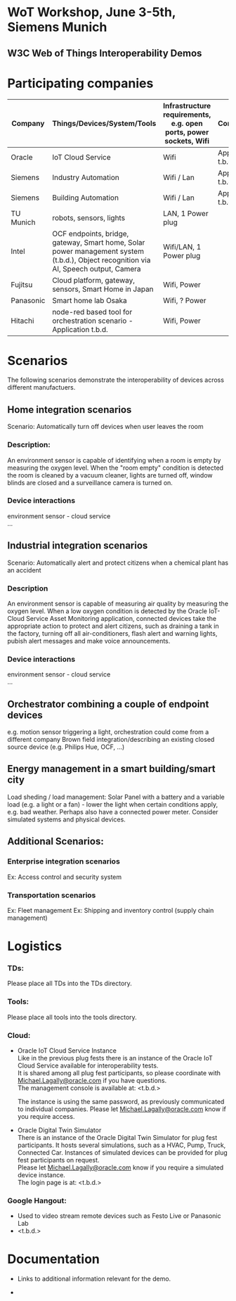 # WoT Workshop, June 3-5th, Siemens Munich
## W3C Web of Things Interoperability Demos



# Participating companies

| Company | Things/Devices/System/Tools | Infrastructure requirements, e.g. open ports, power sockets, Wifi | Comments |
|---------|--------|-------|-------|
| Oracle  | IoT Cloud Service | Wifi | Application t.b.d. |
| Siemens  | Industry Automation | Wifi / Lan | Application t.b.d. |
|  Siemens | Building Automation | Wifi / Lan | Application t.b.d. |
| TU Munich | robots, sensors, lights | LAN, 1 Power plug | |
| Intel | OCF endpoints, bridge, gateway, Smart home, Solar power management system (t.b.d.), Object recognition via AI, Speech output, Camera | Wifi/LAN, 1 Power plug | |
| Fujitsu | Cloud platform, gateway, sensors, Smart Home in Japan | Wifi, Power | |
| Panasonic | Smart home lab Osaka | Wifi, ? Power  | |
| Hitachi | node-red based tool for orchestration scenario - Application t.b.d. | Wifi, Power | |

# Scenarios

The following scenarios demonstrate the interoperability of devices across different manufactuers.

## Home integration scenarios

Scenario: Automatically turn off devices when user leaves the room  

### Description:
An environment sensor is capable of identifying when a room is empty by measuring the oxygen level.
When the "room empty" condition is detected
the room is cleaned by a vacuum cleaner, lights are turned off, window blinds are closed and a surveillance camera is turned on.

### Device interactions

environment sensor - cloud service  
...

## Industrial integration scenarios

Scenario: Automatically alert and protect citizens when a chemical plant has an accident

### Description
An environment sensor is capable of measuring air quality by measuring the oxygen level.
When a low oxygen condition is detected by the Oracle IoT-Cloud Service Asset Monitoring application,
connected devices take the appropriate action to protect and alert citizens,
such as draining a tank in the factory, turning off all air-conditioners, flash alert and warning lights,
pubish alert messages and make voice announcements.

### Device interactions

environment sensor - cloud service  
...

## Orchestrator combining a couple of endpoint devices
e.g. motion sensor triggering a light, orchestration could come from a different company
Brown field integration/describing an existing closed source device (e.g. Philips Hue, OCF, ...)

## Energy management in a smart building/smart city
Load sheding / load management: Solar Panel with a battery and a variable load (e.g. a light or a fan) - 
lower the light when certain conditions apply, e.g. bad weather.
Perhaps also have a connected power meter.
Consider simulated systems and physical devices.


## Additional Scenarios: 

### Enterprise integration scenarios
Ex: Access control and security system

### Transportation scenarios
Ex: Fleet management
Ex: Shipping and inventory control (supply chain management)



# Logistics

### TDs:
Please place all TDs into the TDs directory. 

### Tools:
Please place all tools into the tools directory. 


### Cloud:
* Oracle IoT Cloud Service Instance  
  Like in the previous plug fests there is an instance of the Oracle IoT Cloud Service available for interoperability tests.  
  It is shared among all plug fest participants, so please coordinate with Michael.Lagally@oracle.com if you have questions.  
  The management console is available at:
  \<t.b.d.\>  

  The instance is using the same password, as previously communicated to individual companies. Please let Michael.Lagally@oracle.com know if you require access.
  
* Oracle Digital Twin Simulator  
  There is an instance of the Oracle Digital Twin Simulator for plug fest participants. It hosts several simulations, such as a HVAC, Pump, Truck, Connected Car. Instances of simulated devices can be provided for plug fest participants on request.  
  Please let Michael.Lagally@oracle.com know if you require a simulated device instance.  
  The login page is at: \<t.b.d.\>
  

### Google Hangout:
   - Used to video stream remote devices such as Festo Live or Panasonic Lab
   - \<t.b.d.\>

# Documentation
- Links to additional information relevant for the demo.
* 
